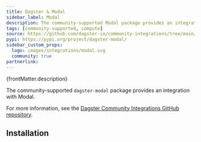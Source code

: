 ```yaml
---
title: Dagster & Modal
sidebar_label: Modal
description: The community-supported Modal package provides an integration with Modal.
tags: [community-supported, compute]
source: https://github.com/dagster-io/community-integrations/tree/main/libraries/dagster-modal
pypi: https://pypi.org/project/dagster-modal/
sidebar_custom_props:
  logo: images/integrations/modal.svg
  community: true
partnerlink:
---
```


<p>{frontMatter.description}</p>

The community-supported `dagster-modal` package provides an integration with Modal.

For more information, see the [Dagster Community Integrations GitHub repository](https://github.com/dagster-io/community-integrations/tree/main/libraries/dagster-modal).

## Installation

<PackageInstallInstructions packageName="dagster-modal" />
